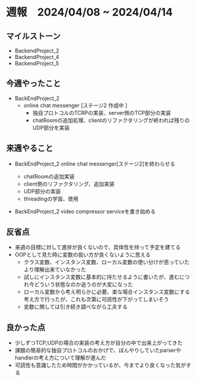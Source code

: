 # 週報　2024/04/08 ~ 2024/04/14

## マイルストーン
- BackendProject_2
- BackendProject_4
- BackendProject_5

## 今週やったこと
- BackEndProject_2
    - online chat messenger [ステージ2 作成中 ]
       - 独自プロトコルのTCRPの実装、server側のTCP部分の実装
       - chatRoomの追加処理、clientのリファクタリングが終われば残りのUDP部分を実装

## 来週やること
- BackEndProject_2 online chat messenger[ステージ2]を終わらせる
   - chatRoomの追加実装
   - client側のリファクタリング、追加実装
   - UDP部分の実装
   - threadingの学習、使用

- BackEndProject_2 video compressor serviceを書き始める

## 反省点
- 来週の目標に対して進捗が良くないので、具体性を持って予定を建てる
- OOPとして見た時に変数の扱い方が良くないように思える
   - クラス変数、インスタンス変数、ローカル変数の使い分けが思っていたより理解出来ていなかった
   - 試しにインスタンス変数に基本的に持たせるように書いたが、進むにつれ今どういう状態なのか追うのが大変になった
   - ローカル変数から考え明らかに必要、楽な場合インスタンス変数にする考え方で行ったが、これも次第に可読性が下がってしまいそう
   - 変数に関しては引き続き調べながら工夫する

## 良かった点
- 少しずつTCP,UDPの場合の実装の考え方が自分の中で出来上がってきた
- 課題の簡易的な独自プロトコルのおかげで、ぼんやりしていたparserやhandlerの考え方について理解が進んだ
- 可読性も意識したため時間がかかっているが、今までより良くなった気がする
